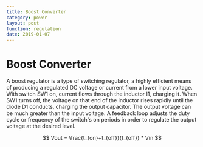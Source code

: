 ```yaml
---
title: Boost Converter
category: power
layout: post
function: regulation
date: 2019-01-07
---
```


# Boost Converter

<object type="image/svg+xml" data="{{site.baseurl}}/out/svg/boost converter.svg" alt="" width="500" height="200"></object>

A boost regulator is a type of switching regulator, a highly efficient means of producing a regulated DC voltage or current from a lower input voltage. With switch SW1 on, current flows through the inductor I1, charging it. When SW1 turns off, the voltage on that end of the inductor rises rapidly until the diode D1 conducts, charging the output capacitor. The output voltage can be much greater than the input voltage. A feedback loop adjusts the duty cycle or frequency of the switch's on periods in order to regulate the output voltage at the desired level.

$$ Vout = \frac{t_{on}+t_{off}}{t_{off}} * Vin $$